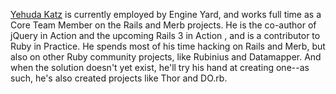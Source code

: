 <a href="http://yehudakatz.com/">Yehuda Katz</a> is currently employed by Engine Yard, and works full time as a Core Team Member on the Rails and Merb projects. He is the co-author of jQuery in Action and the upcoming Rails 3 in Action , and is a contributor to Ruby in Practice. He spends most of his time hacking on Rails and Merb, but also on other Ruby community projects, like Rubinius and Datamapper. And when the solution doesn't yet exist, he'll try his hand at creating one--as such, he's also created projects like Thor and DO.rb.


